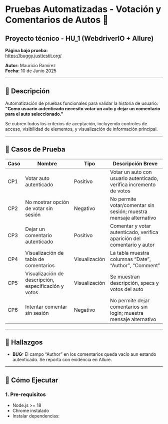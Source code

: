# Pruebas Automatizadas - Votación y Comentarios de Autos 🚗

## Proyecto técnico - HU_1 (WebdriverIO + Allure)

**Página bajo prueba:**  
https://buggy.justtestit.org/

**Autor:** Mauricio Ramírez  
**Fecha:** 10 de Junio 2025

---

## 📌 **Descripción**
Automatización de pruebas funcionales para validar la historia de usuario:  
**"Como usuario autenticado necesito votar un auto y dejar un comentario para el auto seleccionado."**

Se cubren todos los criterios de aceptación, incluyendo controles de acceso, visibilidad de elementos, y visualización de información principal.

---

## 🧪 **Casos de Prueba**

| Caso | Nombre | Tipo      | Descripción Breve                                                          |
|------|--------|-----------|----------------------------------------------------------------------------|
| CP1  | Votar auto autenticado          | Positivo | Votar un auto con usuario autenticado, verifica incremento de votos |
| CP2  | No mostrar opción de votar sin sesión | Negativo | No permite votar/comentar sin sesión; muestra mensaje alternativo      |
| CP3  | Dejar un comentario autenticado | Positivo | Comentar y votar autenticado, verifica aparición del comentario y autor |
| CP4  | Visualización de tabla de comentarios | Visualización | La tabla muestra columnas “Date”, “Author”, “Comment”                   |
| CP5  | Visualización de descripción, especificación y votos | Visualización | Se muestran descripción, specs y votos del auto                         |
| CP6  | Intentar comentar sin sesión    | Negativo | No permite dejar comentarios sin login; muestra mensaje alternativo     |

---

## 🚩 **Hallazgos**
- **BUG:** El campo “Author” en los comentarios queda vacío aun estando autenticado. Se reporta con evidencia en Allure.

---

## 🚀 **Cómo Ejecutar**

### **1. Pre-requisitos**
- Node.js >= 18
- Chrome instalado
- Instalar dependencias:

